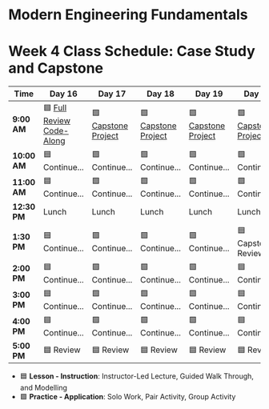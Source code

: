 # Modern Engineering Fundamentals



# Week 4 Class Schedule: Case Study and Capstone

| Time      | Day 16                         | Day 17                         | Day 18            | Day 19                | Day 20              |
|-----------|-------------------------------|-------------------------------|------------------|----------------------|--------------------|
| **9:00 AM**  | 🟦 [Full Review Code-Along](./slide-decks/day16.pdf)    | 🟩 [Capstone Project](https://git.generalassemb.ly/ModernEngineering/pru-capstone-starter-code)     | 🟩 [Capstone Project](https://git.generalassemb.ly/ModernEngineering/pru-capstone-starter-code)           | 🟩 [Capstone Project](https://git.generalassemb.ly/ModernEngineering/pru-capstone-starter-code) | 🟩 [Capstone Project](https://git.generalassemb.ly/ModernEngineering/pru-capstone-starter-code) |
| **10:00 AM** | 🟦 Continue...     | 🟩  Continue...           | 🟩 Continue...  | 🟩 Continue...        | 🟩 Continue... |
| **11:00 AM** |   🟦  Continue...                           |     🟩 Continue...                        |  🟩 Continue...               |   🟩 Continue...                    |     🟩 Continue...               |
| **12:30 PM** | Lunch                         | Lunch                         | Lunch            | Lunch                | Lunch              |
| **1:30 PM**  | 🟦 Continue...                 | 🟩 Continue...                    | 🟩 Continue... | 🟩 Continue...    | 🟦 Capstone Review |
| **2:00 PM**  | 🟦 Continue...                 | 🟩 Continue...                    | 🟩 Continue... | 🟩 Continue...    | 🟦 Continue... |
| **3:00 PM**  | 🟦 Continue...                 | 🟩 Continue...                    | 🟩 Continue... | 🟩 Continue...    | 🟦 Continue... |
| **4:00 PM**  | 🟦 Continue...                 | 🟩 Continue...                    | 🟩 Continue... | 🟩 Continue...    | 🟦 Continue... |
| **5:00 PM**  |    🟦 Review                           |           🟦 Review                    |         🟦 Review         |        🟦 Review              |        🟦 Review            |

- 🟦 **Lesson - Instruction**: Instructor-Led Lecture, Guided Walk Through, and Modelling
- 🟩 **Practice - Application**: Solo Work, Pair Activity, Group Activity
